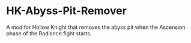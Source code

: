 # HK-Abyss-Pit-Remover
A mod for Hollow Knight that removes the abyss pit when the Ascension phase of the Radiance fight starts.
